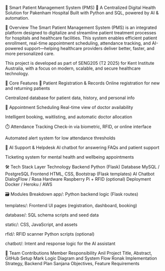 🏥 Smart Patient Management System (PMS)
📌 A Centralized Digital Health Solution for Pakenham Hospital
Built with Python and SQL, powered by AI & automation.

📖 Overview
The Smart Patient Management System (PMS) is an integrated platform designed to digitalize and streamline patient treatment processes for hospitals and healthcare facilities. This system enables efficient patient enrollment, real-time appointment scheduling, attendance tracking, and AI-powered support—helping healthcare providers deliver better, faster, and more personalized care.

This project is developed as part of SENG205 (T2 2025) for Kent Institute Australia, with a focus on modern, scalable, and secure healthcare technology.

🎯 Core Features
🧾 Patient Registration & Records
Online registration for new and returning patients

Centralized database for patient data, history, and personal info

📅 Appointment Scheduling
Real-time view of doctor availability

Intelligent booking, waitlisting, and automatic doctor allocation

⏱️ Attendance Tracking
Check-in via biometric, RFID, or online interface

Automated alert system for low attendance thresholds

💬 AI Support & Helpdesk
AI chatbot for answering FAQs and patient support

Ticketing system for mental health and wellbeing appointments

🛠️ Tech Stack
Layer	Technology
Backend	Python (Flask)
Database	MySQL / PostgreSQL
Frontend	HTML, CSS, Bootstrap (Flask templates)
AI Chatbot	DialogFlow / Rasa
Hardware	Raspberry Pi + RFID (optional)
Deployment	Docker / Heroku / AWS

🗃️ Modules Breakdown
app/: Python backend logic (Flask routes)

templates/: Frontend UI pages (registration, dashboard, booking)

database/: SQL schema scripts and seed data

static/: CSS, JavaScript, and assets

rfid/: RFID scanner Python scripts (optional)

chatbot/: Intent and response logic for the AI assistant

👥 Team Contributions
Member	Responsibility
Anil	Project Title, Abstract, GitHub Setup
Mark	Logic Diagram and System Flow
Ronak	Implementation Strategy, Backend Plan
Sanjana	Objectives, Feature Requirements

